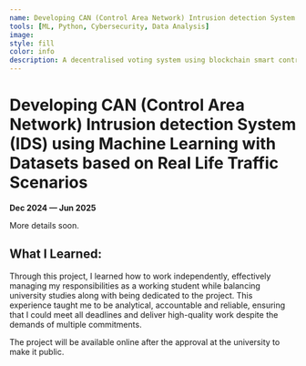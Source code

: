 ```yaml
---
name: Developing CAN (Control Area Network) Intrusion detection System (IDS) using Machine Learning with Datasets based on Real Life Traffic Scenarios
tools: [ML, Python, Cybersecurity, Data Analysis]
image: 
style: fill
color: info
description: A decentralised voting system using blockchain smart contracts. Part of the Project Based Learning module of the Advanced Internet Computing course at the TUHH, SoSe, 2023.
---
```


# Developing CAN (Control Area Network) Intrusion detection System (IDS) using Machine Learning with Datasets based on Real Life Traffic Scenarios
**Dec 2024 — Jun 2025**

More details soon.

## What I Learned:
Through this project, I learned how to work independently, effectively managing my responsibilities as a working student while balancing university studies along with being dedicated to the project. This experience taught me to be analytical, accountable and reliable, ensuring that I could meet all deadlines and deliver high-quality work despite the demands of multiple commitments.

<p class="text-center">
<!-- {% include elements/button.html link="https://github.com/tiramdasg/bored-coyote.git" text="See the Project" %} -->
The project will be available online after the approval at the university to make it public.
</p>